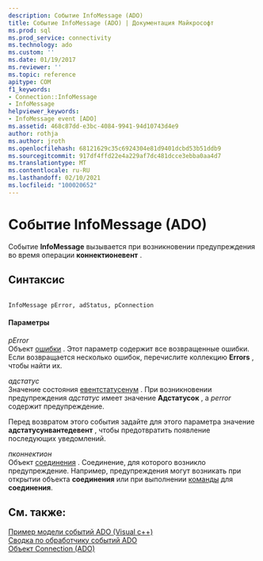 ```yaml
---
description: Событие InfoMessage (ADO)
title: Событие InfoMessage (ADO) | Документация Майкрософт
ms.prod: sql
ms.prod_service: connectivity
ms.technology: ado
ms.custom: ''
ms.date: 01/19/2017
ms.reviewer: ''
ms.topic: reference
apitype: COM
f1_keywords:
- Connection::InfoMessage
- InfoMessage
helpviewer_keywords:
- InfoMessage event [ADO]
ms.assetid: 468c87dd-e3bc-4084-9941-94d10743d4e9
author: rothja
ms.author: jroth
ms.openlocfilehash: 68121629c35c6924304e81d9401dcbd53b51ddb9
ms.sourcegitcommit: 917df4ffd22e4a229af7dc481dcce3ebba0aa4d7
ms.translationtype: MT
ms.contentlocale: ru-RU
ms.lasthandoff: 02/10/2021
ms.locfileid: "100020652"
---
```

# <a name="infomessage-event-ado"></a>Событие InfoMessage (ADO)
Событие **InfoMessage** вызывается при возникновении предупреждения во время операции **коннектионевент** .  
  
## <a name="syntax"></a>Синтаксис  
  
```  
  
InfoMessage pError, adStatus, pConnection  
```  
  
#### <a name="parameters"></a>Параметры  
 *pError*  
 Объект [ошибки](./error-object.md) . Этот параметр содержит все возвращенные ошибки. Если возвращается несколько ошибок, перечислите коллекцию **Errors** , чтобы найти их.  
  
 *адстатус*  
 Значение состояния [евентстатусенум](./eventstatusenum.md) . При возникновении предупреждения *адстатус* имеет значение **Адстатусок** , а *perror* содержит предупреждение.  
  
 Перед возвратом этого события задайте для этого параметра значение **адстатусунвантедевент** , чтобы предотвратить появление последующих уведомлений.  
  
 *пконнектион*  
 Объект [соединения](./connection-object-ado.md) . Соединение, для которого возникло предупреждение. Например, предупреждения могут возникать при открытии объекта **соединения** или при выполнении [команды](./command-object-ado.md) для **соединения**.  
  
## <a name="see-also"></a>См. также:  
 [Пример модели событий ADO (Visual c++)](./ado-events-model-example-vc.md)   
 [Сводка по обработчику событий ADO](../../guide/data/ado-event-handler-summary.md)   
 [Объект Connection (ADO)](./connection-object-ado.md)